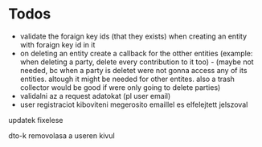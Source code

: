 # Todos
 - validate the foraign key ids (that they exists) when creating an entity with foraign key id in it
 - on deleting an entity create a callback for the otther entities (example: when deleting a party, delete every contribution to it too) - (maybe not needed, bc when a party is deletet were not gonna access any of its entities. altough it might be needed for other entites. also a trash collector would be good if were only going to delete parties)
 - validalni az a request adatokat (pl user email)
 - user registraciot kiboviteni megerosito emaillel es elfelejtett jelszoval


updatek fixelese

dto-k removolasa a useren kivul